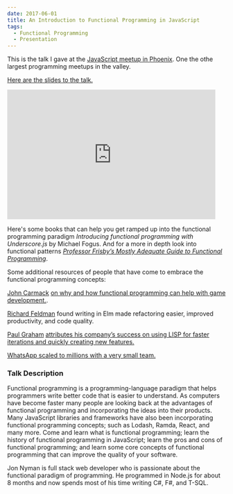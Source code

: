 ```yaml
---
date: 2017-06-01
title: An Introduction to Functional Programming in JavaScript
tags:
  - Functional Programming
  - Presentation
---
```


This is the talk I gave at the [JavaScript meetup in
Phoenix](https://www.meetup.com/Phoenix-JavaScript/events/240001605/). One the
othe largest programming meetups in the valley.

[Here are the slides to the
talk.](https://docs.google.com/presentation/d/1NQWmeYUGwjgCqlThwjpBWcYBbETTsx9rcFsQfu1H_Ao/edit?usp=sharing)

<iframe
src="https://docs.google.com/presentation/d/1NQWmeYUGwjgCqlThwjpBWcYBbETTsx9rcFsQfu1H_Ao/embed?start=false&loop=false&delayms=3000"
frameborder="0" width="480" height="299" allowfullscreen="true"
mozallowfullscreen="true" webkitallowfullscreen="true"></iframe>

Here's some books that can help you get ramped up into the functional
programming paradigm *Introducing functional programming with Underscore.js* by
Michael Fogus. And for a more in depth look into functional patterns [*Professor
Frisby’s Mostly Adequate Guide to Functional
Programming*](https://github.com/MostlyAdequate/mostly-adequate-guide).

Some additional resources of people that have come to embrace the functional
programming concepts:

[John Carmack](https://en.wikipedia.org/wiki/John_Carmack) [on why and how
functional programming can help with game
development.](https://youtu.be/Uooh0Y9fC_M?t=1h17m40s).

[Richard Feldman](https://youtu.be/FV0DXNB94NE) found writing in Elm made
refactoring easier, improved productivity, and code quality.

[Paul Graham](https://en.wikipedia.org/wiki/Paul_Graham_(computer_programmer))
[attributes his company’s success on using LISP for faster iterations and
quickly creating new features.](http://www.paulgraham.com/avg.html)

[WhatsApp scaled to millions with a very small
team.](https://www.quora.com/What-is-unique-about-WhatsApps-engineering-culture-that-let-it-scale-with-a-small-team)

### Talk Description

Functional programming is a programming-language paradigm that helps programmers
write better code that is easier to understand. As computers have become faster
many people are looking back at the advantages of functional programming and
incorporating the ideas into their products. Many JavaScript libraries and
frameworks have also been incorporating functional programming concepts; such as
Lodash, Ramda, React, and many more. Come and learn what is functional
programming; learn the history of functional programming in JavaScript; learn
the pros and cons of functional programming; and learn some core concepts of
functional programming that can improve the quality of your software.

Jon Nyman is full stack web developer who is passionate about the functional
paradigm of programming. He programmed in Node.js for about 8 months and now
spends most of his time writing C#, F#, and T-SQL.

